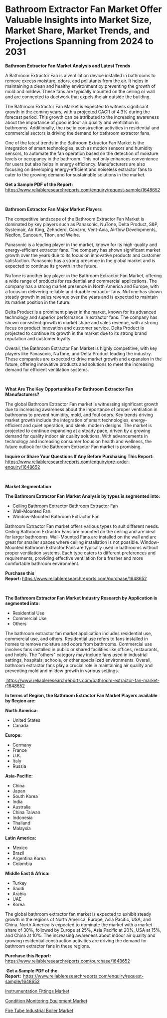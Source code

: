 <p><h1>Bathroom Extractor Fan Market Offer Valuable Insights into Market Size, Market Share, Market Trends, and Projections Spanning from 2024 to 2031</h1></p><p><strong>Bathroom Extractor Fan Market Analysis and Latest Trends</strong></p>
<p><p>A Bathroom Extractor Fan is a ventilation device installed in bathrooms to remove excess moisture, odors, and pollutants from the air. It helps in maintaining a clean and healthy environment by preventing the growth of mold and mildew. These fans are typically mounted on the ceiling or wall and are connected to ductwork that expels the air outside the building.</p><p>The Bathroom Extractor Fan Market is expected to witness significant growth in the coming years, with a projected CAGR of 4.3% during the forecast period. This growth can be attributed to the increasing awareness about the importance of good indoor air quality and ventilation in bathrooms. Additionally, the rise in construction activities in residential and commercial sectors is driving the demand for bathroom extractor fans.</p><p>One of the latest trends in the Bathroom Extractor Fan Market is the integration of smart technologies, such as motion sensors and humidity sensors, to automate the fan operation based on the detection of moisture levels or occupancy in the bathroom. This not only enhances convenience for users but also helps in energy efficiency. Manufacturers are also focusing on developing energy-efficient and noiseless extractor fans to cater to the growing demand for sustainable solutions in the market.</p></p>
<p><strong>Get a Sample PDF of the Report:&nbsp;</strong> <a href="https://www.reliableresearchreports.com/enquiry/request-sample/1648652">https://www.reliableresearchreports.com/enquiry/request-sample/1648652</a></p>
<p>&nbsp;</p>
<p><strong>Bathroom Extractor Fan Major Market Players</strong></p>
<p><p>The competitive landscape of the Bathroom Extractor Fan Market is dominated by key players such as Panasonic, NuTone, Delta Product, S&P, Systemair, Air King, Zehnderd, Canarm, Vent-Axia, Airflow Developments, Nedfon, Suncourt, Titon, and Weihe. </p><p>Panasonic is a leading player in the market, known for its high-quality and energy-efficient extractor fans. The company has shown significant market growth over the years due to its focus on innovative products and customer satisfaction. Panasonic has a strong presence in the global market and is expected to continue its growth in the future.</p><p>NuTone is another key player in the Bathroom Extractor Fan Market, offering a wide range of products for residential and commercial applications. The company has a strong market presence in North America and Europe, with a focus on delivering reliable and durable extractor fans. NuTone has shown steady growth in sales revenue over the years and is expected to maintain its market position in the future.</p><p>Delta Product is a prominent player in the market, known for its advanced technology and superior performance in extractor fans. The company has shown consistent growth in market share and sales revenue, with a strong focus on product innovation and customer service. Delta Product is projected to continue its growth in the market due to its strong brand reputation and customer loyalty.</p><p>Overall, the Bathroom Extractor Fan Market is highly competitive, with key players like Panasonic, NuTone, and Delta Product leading the industry. These companies are expected to drive market growth and expansion in the future, offering innovative products and solutions to meet the increasing demand for efficient ventilation systems.</p></p>
<p>&nbsp;</p>
<p><strong>What Are The Key Opportunities For Bathroom Extractor Fan Manufacturers?</strong></p>
<p><p>The global Bathroom Extractor Fan market is witnessing significant growth due to increasing awareness about the importance of proper ventilation in bathrooms to prevent humidity, mold, and foul odors. Key trends driving market growth include the integration of smart technologies, energy-efficient and quiet operation, and sleek, modern designs. The market is projected to continue expanding at a steady pace, driven by a growing demand for quality indoor air quality solutions. With advancements in technology and increasing consumer focus on health and wellness, the future outlook for the Bathroom Extractor Fan market is promising.</p></p>
<p><strong>Inquire or Share Your Questions If Any Before Purchasing This Report:</strong> <a href="https://www.reliableresearchreports.com/enquiry/pre-order-enquiry/1648652">https://www.reliableresearchreports.com/enquiry/pre-order-enquiry/1648652</a></p>
<p>&nbsp;</p>
<p><strong>Market Segmentation</strong></p>
<p><strong>The Bathroom Extractor Fan Market Analysis by types is segmented into:</strong></p>
<p><ul><li>Ceiling Bathroom Extractor Bathroom Extractor Fan</li><li>Wall-Mounted Fan</li><li>Window-Mounted Bathroom Extractor Fan</li></ul></p>
<p><p>Bathroom Extractor Fan market offers various types to suit different needs. Ceiling Bathroom Extractor Fans are mounted on the ceiling and are ideal for larger bathrooms. Wall-Mounted Fans are installed on the wall and are great for smaller spaces where ceiling installation is not possible. Window-Mounted Bathroom Extractor Fans are typically used in bathrooms without proper ventilation systems. Each type caters to different preferences and requirements, providing effective ventilation for a fresher and more comfortable bathroom environment.</p></p>
<p><strong>Purchase this Report:&nbsp;</strong><a href="https://www.reliableresearchreports.com/purchase/1648652">https://www.reliableresearchreports.com/purchase/1648652</a></p>
<p>&nbsp;</p>
<p><strong>The Bathroom Extractor Fan Market Industry Research by Application is segmented into:</strong></p>
<p><ul><li>Residential Use</li><li>Commercial Use</li><li>Others</li></ul></p>
<p><p>The bathroom extractor fan market application includes residential use, commercial use, and others. Residential use refers to fans installed in homes to remove moisture and odors from bathrooms. Commercial use involves fans installed in public or shared facilities like offices, restaurants, and hotels. The "others" category may include fans used in industrial settings, hospitals, schools, or other specialized environments. Overall, bathroom extractor fans play a crucial role in maintaining air quality and preventing mold and mildew growth in various settings.</p></p>
<p><a href="https://www.reliableresearchreports.com/bathroom-extractor-fan-market-r1648652">&nbsp;https://www.reliableresearchreports.com/bathroom-extractor-fan-market-r1648652</a></p>
<p><strong>In terms of Region, the Bathroom Extractor Fan Market Players available by Region are:</strong></p>
<p>
    <p> <strong> North America: </strong>
        <ul>
            <li>United States</li>
            <li>Canada</li>
        </ul>
        </p> 
    <p> <strong> Europe: </strong>
        <ul>
            <li>Germany</li>
            <li>France</li>
            <li>U.K.</li>
            <li>Italy</li>
            <li>Russia</li>
        </ul>
        </p> 
    <p> <strong> Asia-Pacific: </strong>
        <ul>
            <li>China</li>
            <li>Japan</li>
            <li>South Korea</li>
            <li>India</li>
            <li>Australia</li>
            <li>China Taiwan</li>
            <li>Indonesia</li>
            <li>Thailand</li>
            <li>Malaysia</li>
        </ul>
        </p> 
    <p> <strong> Latin America: </strong>
        <ul>
            <li>Mexico</li>
            <li>Brazil</li>
            <li>Argentina Korea</li>
            <li>Colombia</li>
        </ul>
        </p> 
    <p> <strong> Middle East & Africa: </strong>
        <ul>
            <li>Turkey</li>
            <li>Saudi</li>
            <li>Arabia</li>
            <li>UAE</li>
            <li>Korea</li>
        </ul>
    </p>
    </p>
<p><p>The global bathroom extractor fan market is expected to exhibit steady growth in the regions of North America, Europe, Asia Pacific, USA, and China. North America is expected to dominate the market with a market share of 30%, followed by Europe at 25%, Asia Pacific at 20%, USA at 15%, and China at 10%. The increasing awareness about indoor air quality and growing residential construction activities are driving the demand for bathroom extractor fans in these regions.</p></p>
<p><strong>Purchase this Report: </strong><a href="https://www.reliableresearchreports.com/purchase/1648652">https://www.reliableresearchreports.com/purchase/1648652</a></p>
<p>&nbsp;<strong>Get a Sample PDF of the Report:&nbsp;&nbsp;</strong><a href="https://www.reliableresearchreports.com/enquiry/request-sample/1648652">https://www.reliableresearchreports.com/enquiry/request-sample/1648652</a></p>
<p><strong></strong></p>
<p><p><a href="https://shimmer-gardenia-37a.notion.site/Instrumentation-Fittings-Market-Size-and-Market-Trends-Complete-Industry-Overview-2024-to-2031-b78a43b0f2014a79bee799e8124d81f0">Instrumentation Fittings Market</a></p><p><a href="https://meowing-lemming-dd3.notion.site/Condition-Monitoring-Equipment-Market-Insights-into-Market-CAGR-Market-Trends-and-Growth-Strategi-1a894666813f4999b8a7886ccfe2cc0d">Condition Monitoring Equipment Market</a></p><p><a href="https://unruly-ladybug-44b.notion.site/Fire-Tube-Industrial-Boiler-Market-Insights-into-Market-CAGR-Market-Trends-and-Growth-Strategies-84c5477cff3546e4b9442ac412c2ff70">Fire Tube Industrial Boiler Market</a></p></p>